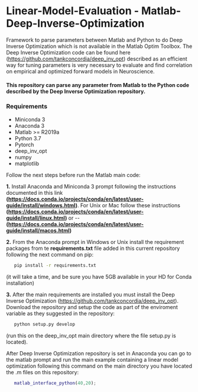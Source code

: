 # Linear-Model-Evaluation - Matlab-Deep-Inverse-Optimization

Framework to parse parameters between Matlab and Python to do Deep Inverse Optimization which is not available in the Matlab Optim Toolbox. The Deep Inverse Optimization code can be found here (https://github.com/tankconcordia/deep_inv_opt) described as an efficient way for tuning parameters is very necessary to evaluate and find correlation on empirical and  optimized forward models in Neuroscience. 

#### This repository can parse any parameter from Matlab to the Python code described by the Deep Inverse Optimization repository.

### Requirements
- Miniconda 3
- Anaconda 3
- Matlab >= R2019a
- Python 3.7
- Pytorch
- deep_inv_opt
- numpy
- matplotlib

Follow the next steps before run the Matlab main code:

__1.__ Install Anaconda and Miniconda 3 prompt following the instructions documented in this link __(https://docs.conda.io/projects/conda/en/latest/user-guide/install/windows.html)__. For Unix or Mac follow these instructions __(https://docs.conda.io/projects/conda/en/latest/user-guide/install/linux.html)__ or --__(https://docs.conda.io/projects/conda/en/latest/user-guide/install/macos.html)__

__2.__ From the Anaconda prompt in Windows or Unix install the requirement packages from te __requirements.txt__ file added in this current repository following the next command on pip:

```bash  
   pip install -r requirements.txt
```
(it will take a time, and be sure you have 5GB available in your HD for Conda installation)

__3.__ After the main requirements are installed you must install the Deep Inverse Optimization (https://github.com/tankconcordia/deep_inv_opt). Download the repository and setup the code as part of the enviroment variable as they suggested in the repository:

```bash  
   python setup.py develop
```
(run this on the deep_inv_opt main directory where the file setup.py is located).

After Deep Inverse Optimization repository is set in Anaconda you can go to the matlab prompt and run the main example containing a linear model optimization following this command on the main directory you have located the .m files on this repository:

```matlab 
   matlab_interface_python(40,20);
```


